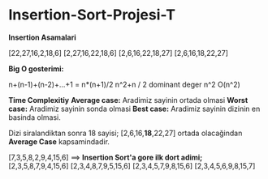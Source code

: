 # Insertion-Sort-Projesi-T

**Insertion Asamalari**

[22,27,16,2,18,6]
[2,27,16,22,18,6]
[2,6,16,22,18,27]
[2,6,16,18,22,27]

**Big O gosterimi:** 

n+(n-1)+(n-2)+...+1 = n*(n+1)/2
n^2+n / 2 
dominant deger n^2
O(n^2)

**Time Complexitiy**
**Average case:** Aradimiz sayinin ortada olmasi
**Worst case:** Aradimiz sayinin sonda olmasi
**Best case:** Aradimiz sayinin dizinin en basinda olmasi.

Dizi siralandiktan sonra 18 sayisi;
[2,6,16,**18**,22,27] ortada olacağindan **Average Case** kapsamindadir.

[7,3,5,8,2,9,4,15,6] ==> **Insertion Sort'a gore ilk dort adimi;**
[2,3,5,8,7,9,4,15,6]
[2,3,4,8,7,9,5,15,6]
[2,3,4,5,7,9,8,15,6]
[2,3,4,5,6,9,8,15,7]
